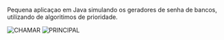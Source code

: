 Pequena aplicaçao em Java simulando os geradores de senha de bancos, utilizando de algoritimos de prioridade.

![CHAMAR](https://user-images.githubusercontent.com/30902898/90008198-5b0a3700-dc72-11ea-91f5-7bc5839c5104.png)
![PRINCIPAL](https://user-images.githubusercontent.com/30902898/90008203-5ba2cd80-dc72-11ea-8ddc-61297f1856da.png)
